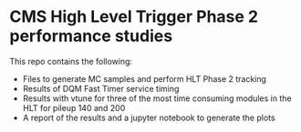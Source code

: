 # CMS High Level Trigger Phase 2 performance studies

This repo contains the following: 
* Files to generate MC samples and perform HLT Phase 2 tracking 
* Results of DQM Fast Timer service timing 
* Results with vtune for three of the most time consuming modules in the HLT for pileup 140 and 200 
* A report of the results and a jupyter notebook to generate the plots 

